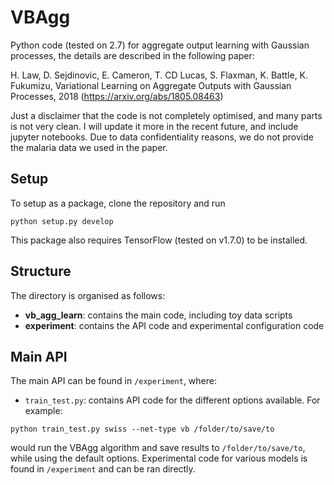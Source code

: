 # VBAgg
Python code (tested on 2.7) for aggregate output learning with Gaussian processes, the details are described in the following paper:

H. Law, D. Sejdinovic, E. Cameron, T. CD Lucas, S. Flaxman, K. Battle, K. Fukumizu, Variational Learning on Aggregate Outputs with Gaussian Processes, 2018 (https://arxiv.org/abs/1805.08463)

Just a disclaimer that the code is not completely optimised, and many parts is not very clean. I will update it more in the recent future, and include jupyter notebooks. Due to data confidentiality reasons, we do not provide the malaria data we used in the paper. 
## Setup
To setup as a package, clone the repository and run
```
python setup.py develop
```
This package also requires TensorFlow (tested on v1.7.0) to be installed.

## Structure
The directory is organised as follows:
* __vb_agg_learn__: contains the main code, including toy data scripts
* __experiment__: contains the API code and experimental configuration code

## Main API
The main API can be found in `/experiment`, where:
* `train_test.py`: contains API code for the different options available.
For example:
```
python train_test.py swiss --net-type vb /folder/to/save/to
```
would run the VBAgg algorithm and save results to ```/folder/to/save/to```, while using the default options. Experimental code for various models is found in ```/experiment``` and can be ran directly. 
